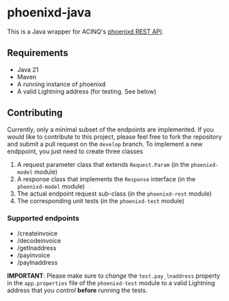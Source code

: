 # phoenixd-java

This is a Java wrapper for ACINQ's [phoenixd REST API](https://phoenix.acinq.co/server/api).

## Requirements
- Java 21
- Maven 
- A running instance of phoenixd
- A valid Lightning address (for testing. See below)

## Contributing
Currently, only a minimal subset of the endpoints are implemented. If you would like to contribute to this project, please feel free to fork the repository and submit a pull request on the `develop` branch.
To implement a new endppoint, you just need to create three classes
1. A request parameter class that extends `Request.Param` (in the `phoenixd-model` module)
2. A response class that implements the `Response` interface (in the `phoenixd-model` module)
3. The actual endpoint request sub-class (in the `phoenixd-rest` module)
4. The corresponding unit tests (in the `phoenixd-test` module)

### Supported endpoints
- /createinvoice
- /decodeinvoice
- /getlnaddress
- /payinvoice
- /paylnaddress

**IMPORTANT**: Please make sure to *change* the `test.pay_lnaddress` property in the `app.properties` file of the `phoenixd-test` module to a valid Lightning address that *you control* **before** running the tests.